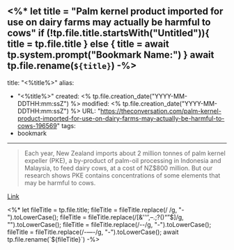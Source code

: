 <%*
let title = "Palm kernel product imported for use on dairy farms may actually be harmful to cows"
if (!tp.file.title.startsWith("Untitled")){
	title = tp.file.title
} else {
	title = await tp.system.prompt("Bookmark Name:")
}
await tp.file.rename(`${title}`)
-%>
---
title: "<%title%>"
alias:
- "<%title%>"
created: <% tp.file.creation_date("YYYY-MM-DDTHH:mm:ssZ") %>
modified: <% tp.file.creation_date("YYYY-MM-DDTHH:mm:ssZ") %>
URL:  "https://theconversation.com/palm-kernel-product-imported-for-use-on-dairy-farms-may-actually-be-harmful-to-cows-196569"
tags:
- bookmark
---

> Each year, New Zealand imports about 2 million tonnes of palm kernel expeller (PKE), a by-product of palm-oil processing in Indonesia and Malaysia, to feed dairy cows, at a cost of NZ$800 million. But our research shows PKE contains concentrations of some elements that may be harmful to cows.

[Link](https://theconversation.com/palm-kernel-product-imported-for-use-on-dairy-farms-may-actually-be-harmful-to-cows-196569)

<%*
let fileTitle = tp.file.title;
fileTitle = fileTitle.replace(/ /g, "-").toLowerCase();
fileTitle = fileTitle.replace(/[&'’‘’,–.;?()“”$]/g, "").toLowerCase();
fileTitle = fileTitle.replace(/--/g, "-").toLowerCase();
fileTitle = fileTitle.replace(/-—-/g, "-").toLowerCase();
await tp.file.rename(`${fileTitle}`)
-%>